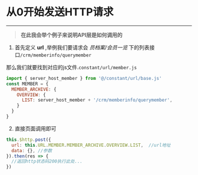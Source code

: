 # 从0开始发送HTTP请求
------------

>**在此我会举个例子来说明API层是如何调用的**

1. 首先定义 **url** ,举例我们要请求会 *员档案/会员一览* 下的列表接口`/crm/memberinfo/querymember`

那么我们就要找到对应的js文件.`constant/url/member.js`

```js
import { server_host_member } from '@/constant/url/base.js'
const MEMBER = {
  MEMBER_ARCHIVE: {
    OVERVIEW: {
      LIST: server_host_member + '/crm/memberinfo/querymember',
    }
  }
}
```

2. 直接页面调用即可

```js
this.$http.post({
  url: this.URL.MEMBER.MEMBER_ARCHIVE.OVERVIEW.LIST,  //url地址
  data: {}, //参数
}).then(res => {
  //返回http状态码200执行此处...
})
```
